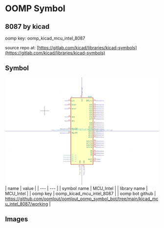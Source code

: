# OOMP Symbol  
## 8087  by kicad  
  
oomp key: oomp_kicad_mcu_intel_8087  
  
source repo at: [https://gitlab.com/kicad/libraries/kicad-symbols](https://gitlab.com/kicad/libraries/kicad-symbols)  
## Symbol  
  
[![working.png](working_600.png)](working.png)  
| name | value | 
| --- | --- | 
| symbol name | MCU_Intel | 
| library name | MCU_Intel | 
| oomp key | oomp_kicad_mcu_intel_8087 | 
| oomp bot github | https://github.com/oomlout/oomlout_oomp_symbol_bot/tree/main/kicad_mcu_intel_8087/working | 
## Images  
